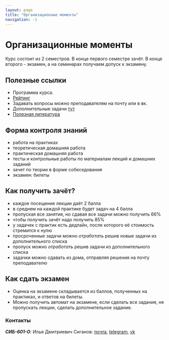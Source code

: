 ```yaml
---
layout: page
title: "Организационные моменты"
navigation: -1
---
```


# Организационные моменты

Курс состоит из 2 семестров. В конце первого семестре зачёт. В конце второго - экзамен, а на семинарах получаем допуск к экзамену.

## Полезные ссылки

- Программа курса.
- [Рейтинг](https://drive.google.com/open?id=0B-W-MM7ZOr0TQjFrMHRsMzdrT2s)
- Задавать вопросы можно преподавателям на почту или в вк.
- Дополнительные задачи [тут](hard_projects)
- [Полезная литература](extra-materials)

## Форма контроля знаний

- работа на практиках
- теоретическая домашняя работа
- практическая домашняя работа
- тесты и контрольные работы по материалам лекций и домашних заданий
- зачет по теории в форме собеседования
- экзамен: билеты

## Как получить зачёт?

- каждое посещение лекции даёт 2 балла
- в среднем на каждой практике будет задач на 4 балла
- пропуская все занятия, но сдавая все задачи можно получить 66%
- чтобы получить зачёт надо получить 85%
- у задачек с практик есть дедлайн, после которого её стоимость стремится к нулю
- просроченные задачи можно _отработать_ решив новые задачи из дополнительного списка
- пропуск можно _отработать_ решив задачи из дополнительного списка
- задачки можно сдавать из дома, отправляя решения на почту преподавателю

## Как сдать экзамен

- Оценка на экзамене складывается из баллов, полученных на практиках, и ответов на билеты.
- Можно получить автомат на экзамене, если сделать все задания, не пропускать лекции, сделать дополнительное задание.

### Контакты

**_СИБ-601-О_**: Илья Дмитриевич Сиганов: [почта](mailto:ilya.siganov@gmail.com), [telegram](https://t.me/Senior_sigan), [vk](https://vk.com/senior_sigan)
